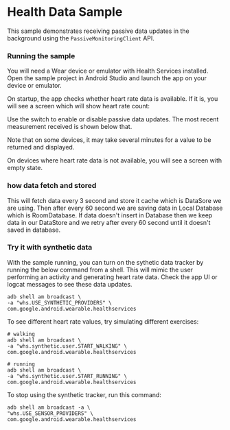 # Health Data Sample

This sample demonstrates receiving passive data updates in the background using the
`PassiveMonitoringClient` API.

### Running the sample

You will need a Wear device or emulator with Health Services installed. Open the sample project in
Android Studio and launch the app on your device or emulator.

On startup, the app checks whether heart rate data is available. If it is, you will see a screen
which will show heart rate count:


Use the switch to enable or disable passive data updates. The most recent measurement received is
shown below that.

Note that on some devices, it may take several minutes for a value to be returned and displayed.

On devices where heart rate data is not available, you will see a screen with empty state.

### how data fetch and stored

This will fetch data every 3 second and store it cache which is DataSore we are using.
Then after every 60 second we are saving data in Local Database which is RoomDatabase.
If data doesn't insert in Database then we keep data in our DataStore and we retry after every 60 second until it doesn't saved in database.

### Try it with synthetic data

With the sample running, you can turn on the sythetic data tracker by running the below command from
a shell. This will mimic the user performing an activity and generating heart rate data. Check the
app UI or logcat messages to see these data updates.

```shell
adb shell am broadcast \
-a "whs.USE_SYNTHETIC_PROVIDERS" \
com.google.android.wearable.healthservices
```

To see different heart rate values, try simulating different exercises:
```shell
# walking
adb shell am broadcast \
-a "whs.synthetic.user.START_WALKING" \
com.google.android.wearable.healthservices

# running
adb shell am broadcast \
-a "whs.synthetic.user.START_RUNNING" \
com.google.android.wearable.healthservices
```

To stop using the synthetic tracker, run this command:
```shell
adb shell am broadcast -a \
"whs.USE_SENSOR_PROVIDERS" \
com.google.android.wearable.healthservices
```
